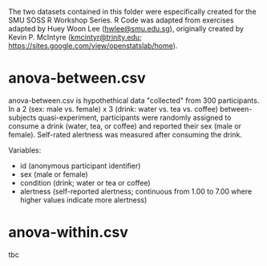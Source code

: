 The two datasets contained in this folder were especifically created for the SMU SOSS R Workshop Series. R Code was adapted from exercises adapted by Huey Woon Lee (hwlee@smu.edu.sg), originally created by Kevin P. McIntyre (kmcintyr@trinity.edu; https://sites.google.com/view/openstatslab/home).

# anova-between.csv

anova-between.csv is hypothethical data "collected" from 300 participants. In a 2 (sex: male vs. female) x 3 (drink: water vs. tea vs. coffee) between-subjects quasi-experiment, participants were randomly assigned to consume a drink (water, tea, or coffee) and reported their sex (male or female). Self-rated alertness was measured after consuming the drink.

Variables:
  * id (anonymous participant identifier)
  * sex (male or female)
  * condition (drink; water or tea or coffee)
  * alertness (self-reported alertness; continuous from 1.00 to 7.00 where higher values indicate more alertness)

# anova-within.csv

tbc
